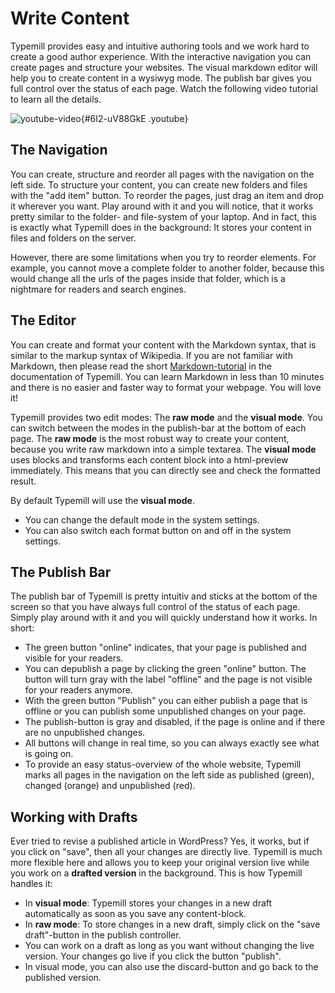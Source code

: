 # Write Content

Typemill provides easy and intuitive authoring tools and we work hard to create a good author experience. With the interactive navigation you can create pages and structure your websites. The visual markdown editor will help you to create content in a wysiwyg mode. The publish bar gives you full control over the status of each page. Watch the following video tutorial to learn all the details.

![youtube-video](media/live/youtube-6i2-uv88gke.jpeg "click to load video"){#6I2-uV88GkE .youtube}

## The Navigation

You can create, structure and reorder all pages with the navigation on the left side. To structure your content, you can create new folders and files with the "add item" button. To reorder the pages, just drag an item and drop it wherever you want. Play around with it and you will notice, that it works pretty similar to the folder- and file-system of your laptop. And in fact, this is exactly what Typemill does in the background: It stores your content in files and folders on the server.

However, there are some limitations when you try to reorder elements. For example, you cannot move a complete folder to another folder, because this would change all the urls of the pages inside that folder, which is a nightmare for readers and search engines.

## The Editor

You can create and format your content with the Markdown syntax, that is similar to the markup syntax of Wikipedia. If you are not familiar with Markdown, then please read the short [Markdown-tutorial](https://typemill.net/) in the documentation of Typemill. You can learn Markdown in less than 10 minutes and there is no easier and faster way to format your webpage. You will love it!

Typemill provides two edit modes: The **raw mode** and the **visual mode**.  You can switch between the modes in the publish-bar at the bottom of each page. The **raw mode** is the most robust way to create your content, because you write raw markdown into a simple textarea. The **visual mode** uses blocks and transforms each content block into a html-preview immediately. This means that you can directly see and check the formatted result.

By default Typemill will use the **visual mode**.

* You can change the default mode in the system settings. 
* You can also switch each format button on and off in the system settings.

## The Publish Bar

The publish bar of Typemill is pretty intuitiv and sticks at the bottom of the screen so that you have always full control of the status of each page. Simply play around with it and you will quickly understand how it works. In short:

* The green button "online" indicates, that your page is published and visible for your readers.
* You can depublish a page by clicking the green "online" button. The button will turn gray with the label "offline" and the page is not visible for your readers anymore.
* With the green button "Publish" you can either publish a page that is offline or you can publish some unpublished changes on your page.
* The publish-button is gray and disabled, if the page is online and if there are no unpublished changes.
* All buttons will change in real time, so you can always exactly see what is going on.
* To provide an easy status-overview of the whole website, Typemill marks all pages in the navigation on the left side as published (green), changed (orange) and unpublished (red).

## Working with Drafts

Ever tried to revise a published article in WordPress? Yes, it works, but if you click on "save", then all your changes are directly live. Typemill is much more flexible here and allows you to keep your original version live while you work on a **drafted version** in the background. This is how Typemill handles it: 

* In **visual mode**: Typemill stores your changes in a new draft automatically as soon as you save any content-block.
* In **raw mode**: To store changes in a new draft, simply click on the "save draft"-button in the publish controller.
* You can work on a draft as long as you want without changing the live version. Your changes go live if you click the button "publish".
* In visual mode, you can also use the discard-button and go back to the published version.